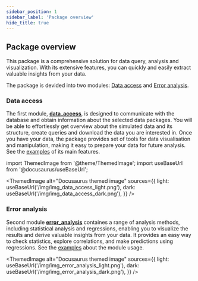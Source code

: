 ```yaml
---
sidebar_position: 1
sidebar_label: 'Package overview'
hide_title: true
---
```


## Package overview

This package is a comprehensive solution for data query, analysis and visualization. With its extensive features, you can quickly and easily extract valuable insights from your data.

The package is devided into two modules: [Data access](#data-access) and [Error analysis](#error-analysis).

### Data access

The first module, [**data_access**](data-access/data_access_description.md), is designed to communicate with the database and obtain information about the selected data packages.
You will be able to effortlessly get overview about the simulated data and its structure, create queries and download the data you are interested in. Once you have your data, the package provides set of tools for data visualisation and manipulation, making it easy to prepare your data for future analysis. See the [examples](data-access/data_access_examples.md) of its main features.

import ThemedImage from '@theme/ThemedImage';
import useBaseUrl from '@docusaurus/useBaseUrl';

<ThemedImage
  alt="Docusaurus themed image"
  sources={{
    light: useBaseUrl('/img/img_data_access_light.png'),
    dark: useBaseUrl('/img/img_data_access_dark.png'),
  }}
/>

### Error analysis

Second module [**error_analysis**](error-analysis/error_analysis_description.md) containes a range of analysis methods, including statistical analysis and regressions, enabling you to visualize the results and derive valuable insights from your data. It provides an easy way to check statistics, explore correlations, and make predictions using regressions. See the [examples](error-analysis/error_analysis_examples.md) about the module usage.

<ThemedImage
  alt="Docusaurus themed image"
  sources={{
    light: useBaseUrl('/img/img_error_analysis_light.png'),
    dark: useBaseUrl('/img/img_error_analysis_dark.png'),
  }}
/>
